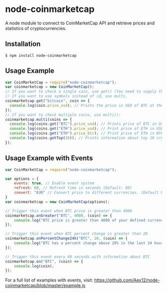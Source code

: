 # node-coinmarketcap

A node module to connect to CoinMarketCap API and retrieve prices and statistics of cryptocurrencies.


## Installation

```console
$ npm install node-coinmarketcap
```

## Usage Example
```js
var CoinMarketCap = require("node-coinmarketcap");
var coinmarketcap = new CoinMarketCap();
// If you want to check a single coin, use get() (You need to supply the coinmarketcap id of the cryptocurrency, not the symbol)
// If you want to use symbols instead of id, use multi.
coinmarketcap.get("bitcoin", coin => {
  console.log(coin.price_usd); // Prints the price in USD of BTC at the moment.
});
// If you want to check multiple coins, use multi():
coinmarketcap.multi(coins => {
  console.log(coins.get("BTC").price_usd); // Prints price of BTC in USD
  console.log(coins.get("ETH").price_usd); // Print price of ETH in USD
  console.log(coins.get("ETH").price_btc); // Print price of ETH in BTC
  console.log(coins.getTop(10)); // Prints information about top 10 cryptocurrencies
});
```
## Usage Example with Events

```js
var CoinMarketCap = require("node-coinmarketcap");

var options = {
	events: true, // Enable event system
	refresh: 60, // Refresh time in seconds (Default: 60)
	convert: "EUR" // Convert price to different currencies. (Default USD)
}
var coinmarketcap = new CoinMarketCap(options);

// Trigger this event when BTC price is greater than 4000
coinmarketcap.onGreater("BTC", 4000, (coin) => {
	console.log("BTC price is greater than 4000 of your defined currency");
});

// Trigger this event when BTC percent change is greater than 20
coinmarketcap.onPercentChange24h("BTC", 20, (coin) => {
	console.log("BTC has a percent change above 20% in the last 24 hours");
});

// Trigger this event every 60 seconds with information about BTC
coinmarketcap.on("BTC", (coin) => {
	console.log(coin);
});
```
For a full list of examples with events, visit: https://github.com/Aex12/node-coinmarketcap/blob/master/example.js
